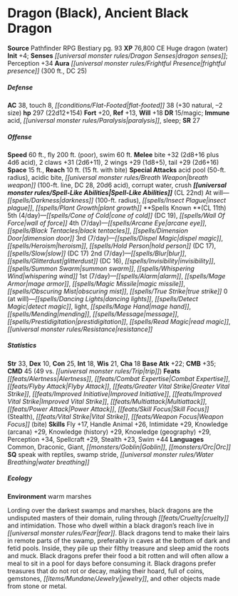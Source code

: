﻿---
cssclass: [monsters]
title1: Dragon (Black), Ancient Black Dragon
title2: Ancient Black Dragon
CR: 16
sources:
- name: Pathfinder RPG Bestiary
  page: 93
  link: http://paizo.com/products/btpy8auu?Pathfinder-Roleplaying-Game-Bestiary
XP: 76800
alignment: CE
size: Huge
type: dragon
subtypes:
- water
initiative:
  bonus: 4
senses:
  dragon senses: true
auras:
- name: frightful presence
  radius: 300
  DC: 25
AC:
  AC: 38
  touch: 8
  flat_footed: 38
  components:
    natural: 30
    size: -2
HP:
  HP: 297
  long: 22d12+154
saves:
  fort: 20
  ref: 13
  will: 18
DR:
- amount: 15
  weakness: magic
immunities:
- acid
- paralysis
- sleep
SR: 27
speeds:
  base: 60
  fly: 200
  fly_maneuverability: poor
  swim: 60
attacks:
  melee:
  - - text: bite +32 (2d8+16 plus 4d6 acid)
      entries:
      - - damage: 2d8+16
        - damage: 4d6
          type: acid
      attack: bite
      bonus:
      - 32
    - text: 2 claws +31 (2d6+11)
      entries:
      - - damage: 2d6+11
      count: 2
      attack: claws
      bonus:
      - 31
    - text: 2 wings +29 (1d8+5)
      entries:
      - - damage: 1d8+5
      count: 2
      attack: wings
      bonus:
      - 29
    - text: tail +29 (2d6+16)
      entries:
      - - damage: 2d6+16
      attack: tail
      bonus:
      - 29
  special:
  - acid pool (50-ft. radius)
  - acidic bite
  - breath weapon (100-ft. line, DC 28, 20d6 acid)
  - corrupt water
  - crush
space: 15
reach: 10
reach_other: 15 ft. with bite
spell_like_abilities:
  entries:
  - name: darkness
    source: default
    freq: At will
    other: 100-ft. radius
  - name: insect plague
    source: default
    freq: At will
  - name: plant growth
    source: default
    freq: At will
  sources:
  - name: default
    CL: 22
spells:
  entries:
  - name: cone of cold
    source: '?'
    level: 5
    DC: 19
  - name: wall of force
    source: '?'
    level: 5
  - name: arcane eye
    source: '?'
    level: 4
  - name: black tentacles
    source: '?'
    level: 4
  - name: dimension door
    source: '?'
    level: 4
  - name: dispel magic
    source: '?'
    level: 3
  - name: heroism
    source: '?'
    level: 3
  - name: hold person
    source: '?'
    level: 3
    DC: 17
  - name: slow
    source: '?'
    level: 3
    DC: 17
  - name: blur
    source: '?'
    level: 2
  - name: glitterdust
    source: '?'
    level: 2
    DC: 16
  - name: invisibility
    source: '?'
    level: 2
  - name: summon swarm
    source: '?'
    level: 2
  - name: whispering wind
    source: '?'
    level: 2
  - name: alarm
    source: '?'
    level: 1
  - name: mage armor
    source: '?'
    level: 1
  - name: magic missile
    source: '?'
    level: 1
  - name: obscuring mist
    source: '?'
    level: 1
  - name: true strike
    source: '?'
    level: 1
  - name: dancing lights
    source: '?'
    level: 0
  - name: detect magic
    source: '?'
    level: 0
  - name: light
    source: '?'
    level: 0
  - name: mage hand
    source: '?'
    level: 0
  - name: mending
    source: '?'
    level: 0
  - name: message
    source: '?'
    level: 0
  - name: prestidigitation
    source: '?'
    level: 0
  - name: read magic
    source: '?'
    level: 0
  - name: resistance
    source: '?'
    level: 0
  sources:
  - name: '?'
    type: known
    CL: 11
    slots:
      5: 4
      4: 7
      3: 7
      2: 7
      1: 7
      0: at-will
ability_scores:
  STR: 33
  DEX: 10
  CON: 25
  INT: 18
  WIS: 21
  CHA: 18
BAB: 22
CMB: 35
CMD: 45
CMD_other: 49 vs. trip
feats:
- name: Alertness
- name: Combat Expertise
- name: Flyby Attack
- name: Greater Vital Strike
- name: Improved Initiative
- name: Improved Vital Strike
- name: Multiattack
- name: Power Attack
- name: Skill Focus (Stealth)
- name: Vital Strike
- name: Weapon Focus (bite)
skills:
  Fly: 17
  Handle Animal: 26
  Intimidate: 29
  Knowledge (arcana): 29
  Knowledge (history): 29
  Knowledge (geography): 29
  Perception: 34
  Spellcraft: 29
  Stealth: 23
  Swim: 44
languages:
- Common
- Draconic
- Giant
- Goblin
- Orc
special_qualities:
- speak with reptiles
- swamp stride
- water breathing
ecology:
  environment: warm marshes
desc_long: Lording over the darkest swamps and marshes, black dragons are the undisputed
  masters of their domain, ruling through cruelty and intimidation. Those who dwell
  within a black dragon's reach live in fear. Black dragons tend to make their lairs
  in remote parts of the swamp, preferably in caves at the bottom of dark and fetid
  pools. Inside, they pile up their filthy treasure and sleep amid the roots and muck.
  Black dragons prefer their food a bit rotten and will often allow a meal to sit
  in a pool for days before consuming it. Black dragons prefer treasures that do not
  rot or decay, making their hoard, full of coins, gemstones, jewelry, and other objects
  made from stone or metal.

---

# Dragon (Black), Ancient Black Dragon

**Source** Pathfinder RPG Bestiary pg. 93
**XP** 76,800
CE Huge dragon (water)
**Init** +4; **Senses** _[[universal monster rules/Dragon Senses|dragon senses]]_; Perception +34
**Aura** _[[universal monster rules/Frightful Presence|frightful presence]]_ (300 ft., DC 25)

##### Defense

**AC** 38, touch 8, _[[conditions/Flat-Footed|flat-footed]]_ 38 (+30 natural, –2 size)
**hp** 297 (22d12+154)
**Fort** +20, **Ref** +13, **Will** +18
**DR** 15/magic; **Immune** acid, _[[universal monster rules/Paralysis|paralysis]]_, sleep; **SR** 27

##### Offense
**Speed** 60 ft., fly 200 ft. (poor), swim 60 ft.
**Melee** bite +32 (2d8+16 plus 4d6 acid), 2 claws +31 (2d6+11), 2 wings +29 (1d8+5), tail +29 (2d6+16)
**Space** 15 ft., **Reach** 10 ft. (15 ft. with bite)
**Special Attacks** acid pool (50-ft. radius), acidic bite, _[[universal monster rules/Breath Weapon|breath weapon]]_ (100-ft. line, DC 28, 20d6 acid), corrupt water, crush
**_[[universal monster rules/Spell-Like Abilities|Spell-Like Abilities]]_** (CL 22nd)
At will—_[[spells/Darkness|darkness]]_ (100-ft. radius), _[[spells/Insect Plague|insect plague]]_, _[[spells/Plant Growth|plant growth]]_
**Spells Known **(CL 11th)
5th (4/day)—_[[spells/Cone of Cold|cone of cold]]_ (DC 19), _[[spells/Wall Of Force|wall of force]]_
4th (7/day)—_[[spells/Arcane Eye|arcane eye]]_, _[[spells/Black Tentacles|black tentacles]]_, _[[spells/Dimension Door|dimension door]]_
3rd (7/day)—_[[spells/Dispel Magic|dispel magic]]_, _[[spells/Heroism|heroism]]_, _[[spells/Hold Person|hold person]]_ (DC 17), _[[spells/Slow|slow]]_ (DC 17)
2nd (7/day)—_[[spells/Blur|blur]]_, _[[spells/Glitterdust|glitterdust]]_ (DC 16), _[[spells/Invisibility|invisibility]]_, _[[spells/Summon Swarm|summon swarm]]_, _[[spells/Whispering Wind|whispering wind]]_
1st (7/day)—_[[spells/Alarm|alarm]]_, _[[spells/Mage Armor|mage armor]]_, _[[spells/Magic Missile|magic missile]]_, _[[spells/Obscuring Mist|obscuring mist]]_, _[[spells/True Strike|true strike]]_
0 (at will)—_[[spells/Dancing Lights|dancing lights]]_, _[[spells/Detect Magic|detect magic]]_, light, _[[spells/Mage Hand|mage hand]]_, _[[spells/Mending|mending]]_, _[[spells/Message|message]]_, _[[spells/Prestidigitation|prestidigitation]]_, _[[spells/Read Magic|read magic]]_, _[[universal monster rules/Resistance|resistance]]_

##### Statistics
**Str** 33, **Dex** 10, **Con** 25, **Int** 18, **Wis** 21, **Cha** 18
**Base Atk** +22; **CMB** +35; **CMD** 45 (49 vs. _[[universal monster rules/Trip|trip]]_)
**Feats** _[[feats/Alertness|Alertness]]_, _[[feats/Combat Expertise|Combat Expertise]]_, _[[feats/Flyby Attack|Flyby Attack]]_, _[[feats/Greater Vital Strike|Greater Vital Strike]]_, _[[feats/Improved Initiative|Improved Initiative]]_, _[[feats/Improved Vital Strike|Improved Vital Strike]]_, _[[feats/Multiattack|Multiattack]]_, _[[feats/Power Attack|Power Attack]]_, _[[feats/Skill Focus|Skill Focus]]_ (Stealth), _[[feats/Vital Strike|Vital Strike]]_, _[[feats/Weapon Focus|Weapon Focus]]_ (bite)
**Skills** Fly +17, Handle Animal +26, Intimidate +29, Knowledge (arcana) +29, Knowledge (history) +29, Knowledge (geography) +29, Perception +34, Spellcraft +29, Stealth +23, Swim +44
**Languages** Common, Draconic, Giant, _[[monsters/Goblin|Goblin]]_, _[[monsters/Orc|Orc]]_
**SQ** speak with reptiles, swamp stride, _[[universal monster rules/Water Breathing|water breathing]]_

##### Ecology

**Environment** warm marshes

Lording over the darkest swamps and marshes, black dragons are the undisputed masters of their domain, ruling through _[[feats/Cruelty|cruelty]]_ and intimidation. Those who dwell within a black dragon’s reach live in _[[universal monster rules/Fear|fear]]_. Black dragons tend to make their lairs in remote parts of the swamp, preferably in caves at the bottom of dark and fetid pools. Inside, they pile up their filthy treasure and sleep amid the roots and muck. Black dragons prefer their food a bit rotten and will often allow a meal to sit in a pool for days before consuming it. Black dragons prefer treasures that do not rot or decay, making their hoard, full of coins, gemstones, _[[items/Mundane/Jewelry|jewelry]]_, and other objects made from stone or metal.